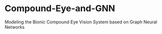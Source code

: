 # Compound-Eye-and-GNN
Modeling the Bionic Compound Eye Vision System based on Graph Neural Networks
